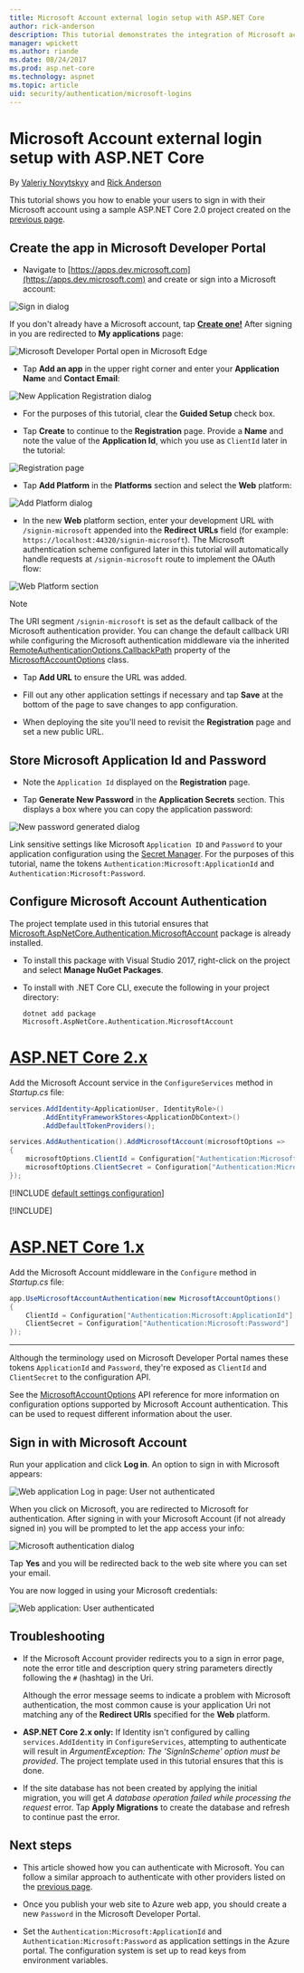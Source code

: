 ```yaml
---
title: Microsoft Account external login setup with ASP.NET Core
author: rick-anderson
description: This tutorial demonstrates the integration of Microsoft account user authentication into an existing ASP.NET Core app.
manager: wpickett
ms.author: riande
ms.date: 08/24/2017
ms.prod: asp.net-core
ms.technology: aspnet
ms.topic: article
uid: security/authentication/microsoft-logins
---
```

# Microsoft Account external login setup with ASP.NET Core

By [Valeriy Novytskyy](https://github.com/01binary) and [Rick Anderson](https://twitter.com/RickAndMSFT)

This tutorial shows you how to enable your users to sign in with their Microsoft account using a sample ASP.NET Core 2.0 project created on the [previous page](xref:security/authentication/social/index).

## Create the app in Microsoft Developer Portal

* Navigate to [https://apps.dev.microsoft.com](https://apps.dev.microsoft.com) and create or sign into a Microsoft account:

![Sign in dialog](index/_static/MicrosoftDevLogin.png)

If you don't already have a Microsoft account, tap **[Create one!](https://signup.live.com/signup?wa=wsignin1.0&rpsnv=13&ct=1478151035&rver=6.7.6643.0&wp=SAPI_LONG&wreply=https%3a%2f%2fapps.dev.microsoft.com%2fLoginPostBack&id=293053&aadredir=1&contextid=D70D4F21246BAB50&bk=1478151036&uiflavor=web&uaid=f0c3de863a914c358b8dc01b1ff49e85&mkt=EN-US&lc=1033&lic=1)** After signing in you are redirected to **My applications** page:

![Microsoft Developer Portal open in Microsoft Edge](index/_static/MicrosoftDev.png)

* Tap **Add an app** in the upper right corner and enter your **Application Name** and **Contact Email**:

![New Application Registration dialog](index/_static/MicrosoftDevAppCreate.png)

* For the purposes of this tutorial, clear the **Guided Setup** check box.

* Tap **Create** to continue to the **Registration** page. Provide a **Name** and note the value of the **Application Id**, which you use as `ClientId` later in the tutorial:

![Registration page](index/_static/MicrosoftDevAppReg.png)

* Tap **Add Platform** in the **Platforms** section and select the **Web** platform:

![Add Platform dialog](index/_static/MicrosoftDevAppPlatform.png)

* In the new **Web** platform section, enter your development URL with `/signin-microsoft` appended into the **Redirect URLs** field (for example: `https://localhost:44320/signin-microsoft`). The Microsoft authentication scheme configured later in this tutorial will automatically handle requests at `/signin-microsoft` route to implement the OAuth flow:

![Web Platform section](index/_static/MicrosoftRedirectUri.png)

> [!NOTE]
> The URI segment `/signin-microsoft` is set as the default callback of the Microsoft authentication provider. You can change the default callback URI while configuring the Microsoft authentication middleware via the inherited [RemoteAuthenticationOptions.CallbackPath](/dotnet/api/microsoft.aspnetcore.authentication.remoteauthenticationoptions.callbackpath) property of the [MicrosoftAccountOptions](/dotnet/api/microsoft.aspnetcore.authentication.microsoftaccount.microsoftaccountoptions) class.

* Tap **Add URL** to ensure the URL was added.

* Fill out any other application settings if necessary and tap **Save** at the bottom of the page to save changes to app configuration.

* When deploying the site you'll need to revisit the **Registration** page and set a new public URL.

## Store Microsoft Application Id and Password

* Note the `Application Id` displayed on the **Registration** page.

* Tap **Generate New Password** in the **Application Secrets** section. This displays a box where you can copy the application password:

![New password generated dialog](index/_static/MicrosoftDevPassword.png)

Link sensitive settings like Microsoft `Application ID` and `Password` to your application configuration using the [Secret Manager](xref:security/app-secrets). For the purposes of this tutorial, name the tokens `Authentication:Microsoft:ApplicationId` and `Authentication:Microsoft:Password`.

## Configure Microsoft Account Authentication

The project template used in this tutorial ensures that [Microsoft.AspNetCore.Authentication.MicrosoftAccount](https://www.nuget.org/packages/Microsoft.AspNetCore.Authentication.MicrosoftAccount) package is already installed.

* To install this package with Visual Studio 2017, right-click on the project and select **Manage NuGet Packages**.
* To install with .NET Core CLI, execute the following in your project directory:

   `dotnet add package Microsoft.AspNetCore.Authentication.MicrosoftAccount`

# [ASP.NET Core 2.x](#tab/aspnetcore2x/)

Add the Microsoft Account service in the `ConfigureServices` method in *Startup.cs* file:

```csharp
services.AddIdentity<ApplicationUser, IdentityRole>()
        .AddEntityFrameworkStores<ApplicationDbContext>()
        .AddDefaultTokenProviders();

services.AddAuthentication().AddMicrosoftAccount(microsoftOptions =>
{
    microsoftOptions.ClientId = Configuration["Authentication:Microsoft:ApplicationId"];
    microsoftOptions.ClientSecret = Configuration["Authentication:Microsoft:Password"];
});
```

[!INCLUDE [default settings configuration](includes/default-settings.md)]

[!INCLUDE[](~/includes/chain-auth-providers.md)]

# [ASP.NET Core 1.x](#tab/aspnetcore1x/)

Add the Microsoft Account middleware in the `Configure` method in *Startup.cs* file:

```csharp
app.UseMicrosoftAccountAuthentication(new MicrosoftAccountOptions()
{
    ClientId = Configuration["Authentication:Microsoft:ApplicationId"],
    ClientSecret = Configuration["Authentication:Microsoft:Password"]
});
```

---

Although the terminology used on Microsoft Developer Portal names these tokens `ApplicationId` and `Password`, they're exposed as `ClientId` and `ClientSecret` to the configuration API.

See the [MicrosoftAccountOptions](/dotnet/api/microsoft.aspnetcore.builder.microsoftaccountoptions) API reference for more information on configuration options supported by Microsoft Account authentication. This can be used to request different information about the user.

## Sign in with Microsoft Account

Run your application and click **Log in**. An option to sign in with Microsoft appears:

![Web application Log in page: User not authenticated](index/_static/DoneMicrosoft.png)

When you click on Microsoft, you are redirected to Microsoft for authentication. After signing in with your Microsoft Account (if not already signed in) you will be prompted to let the app access your info:

![Microsoft authentication dialog](index/_static/MicrosoftLogin.png)

Tap **Yes** and you will be redirected back to the web site where you can set your email.

You are now logged in using your Microsoft credentials:

![Web application: User authenticated](index/_static/Done.png)

## Troubleshooting

* If the Microsoft Account provider redirects you to a sign in error page, note the error title and description query string parameters directly following the `#` (hashtag) in the Uri.

  Although the error message seems to indicate a problem with Microsoft authentication, the most common cause is your application Uri not matching any of the **Redirect URIs** specified for the **Web** platform.
* **ASP.NET Core 2.x only:** If Identity isn't configured by calling `services.AddIdentity` in `ConfigureServices`, attempting to authenticate will result in *ArgumentException: The 'SignInScheme' option must be provided*. The project template used in this tutorial ensures that this is done.
* If the site database has not been created by applying the initial migration, you will get *A database operation failed while processing the request* error. Tap **Apply Migrations** to create the database and refresh to continue past the error.

## Next steps

* This article showed how you can authenticate with Microsoft. You can follow a similar approach to authenticate with other providers listed on the [previous page](xref:security/authentication/social/index).

* Once you publish your web site to Azure web app, you should create a new `Password` in the Microsoft Developer Portal.

* Set the `Authentication:Microsoft:ApplicationId` and `Authentication:Microsoft:Password` as application settings in the Azure portal. The configuration system is set up to read keys from environment variables.
